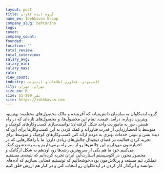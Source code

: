 ```yaml
---
layout: post
title: گروه ایده کاوان
name_en: Idehkavan Group
company_slug: behtarino
logo: 
cover: 
company_count:
founded:
location: ""
total_review: 
total_interview: 
salary_avg: 
salary_min: 
salary_max: 
rate: 
view_count: 
industry: کامپیوتر، فناوری اطلاعات و اینترنت
city: تهران, تهران
size_en: M
size: 51-200 نفر
site: https://idehkavan.com
---
```


گروه ایده‌کاوان یه سازمان دانش‌بنیانه که آفریننده و مالک محصول‌های مختلفیه: بهترینو، ویترین، دوباره، درآمد، قیمت.
تمام این محصول‌ها، و محصول‌های تازه‌ای که در راه هستن، دور یه ماموریت واحد شکل گرفته‌ان: توانمندسازی کسب‌وکارهای کوچیک و متوسط با انحصارزدایی از قدرت فناورانه و کمک کردن به این کسب‌وکارها برای این که دیده بشن و بتونن خدمات بهتری به مردم ارائه کنن.کسب‌وکارهای کوچیک و متوسط برای تجربه کردن فعالیت در فضای دیجیتال چالش‌های زیادی دارن؛ ما با راهکارهایی که در اختیارشون می‌ذاریم این چالش‌ها رو از سر راه برمی‌داریم و به رشدشون کمک می‌کنیم.خود ما هم یکی از سریع‌ترین رشدها رو، اون‌هم به شکل ارگانیک و محصول‌محور، در اکوسیستم استارت‌آپی ایران تجربه کرده‌ایم که نتیجه‌ی مستقیم عملکرد تیم مستعد و پرتلاش‌مون بوده.خوشحالیم که تونستیم فضایی بسازیم که آدم‌های توانمند و اثرگذار کار کردن در ایده‌کاوان رو انتخاب کنن و در کنار هم ارزش خلق کنیم.